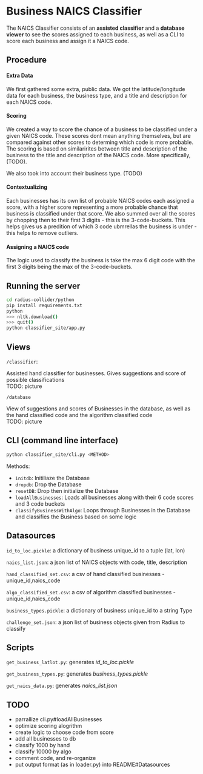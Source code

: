 # Business NAICS Classifier

The NAICS Classifier consists of an **assisted classifier** and a **database viewer** to see the scores assigned to each business, as well as a CLI to score each business and assign it a NAICS code.

## Procedure

#### Extra Data

We first gathered some extra, public data. We got the latitude/longitude data for each business, the business type, and a title and description for each NAICS code.

#### Scoring

We created a way to score the chance of a business to be classified under a given NAICS code. These scores dont mean anything themselves, but are compared against other scores to determing which code is more probable. The scoring is based on similarirites between title and description of the business to the title and description of the NAICS code. More specifically, (TODO).

We also took into account their business type. (TODO)


#### Contextualizing

Each businesses has its own list of probable NAICS codes each assigned a score, with a higher score representing a more probable chance that business is classified under that score. We also summed over all the scores by chopping then to their first 3 digits - this is the 3-code-buckets. This helps gives us a predition of which 3 code ubmrellas the business is under - this helps to remove outliers.

#### Assigning a NAICS code

The logic used to classify the business is take the max 6 digit code with the first 3 digits being the max of the 3-code-buckets.


## Running the server
```bash
cd radius-collider/python
pip install requirements.txt
python
>>> nltk.download()
>>> quit()
python classifier_site/app.py
```

## Views
`/classifier`:
    
Assisted hand classifier for businesses. Gives suggestions and score of possible classifications  
TODO: picture

`/database`

View of suggestions and scores of Businesses in the database, as well as the hand classified code and the algorithm classified code  
TODO: picture

## CLI (command line interface)
```bash
python classifier_site/cli.py <METHOD>
```
Methods: 
- `initdb`: Initiliaze the Database
- `dropdb`: Drop the Database
- `resetDB`: Drop then initialize the Database
- `loadAllBusinesses`: Loads all businesses along with their 6 code scores and 3 code buckets
- `classifyBusinessWithAlgo`: Loops through Businesses in the Database and classifies the Business based on some logic


## Datasources

`id_to_loc.pickle`: a dictionary of business unique_id to a tuple (lat, lon)

`naics_list.json`: a json list of NAICS objects with code, title, description

`hand_classified_set.csv`: a csv of hand classified businesses - unique_id,naics_code

`algo_classified_set.csv`: a csv of algorithm classified businesses - unique_id,naics_code

`business_types.pickle`: a dictionary of business unique_id to a string Type

`challenge_set.json`: a json list of business objects given from Radius to classify


## Scripts

`get_business_latlot.py`: generates *id_to_loc.pickle*

`get_business_types.py`: generates *business_types.pickle*

`get_naics_data.py`: generates *naics_list.json*


## TODO
- parrallize cli.py#loadAllBusinesses
- optimize scoring alogrithm
- create logic to choose code from score
- add all businesses to db
- classify 1000 by hand
- classify 10000 by algo
- comment code, and re-organize
- put output format (as in loader.py) into README#Datasources

